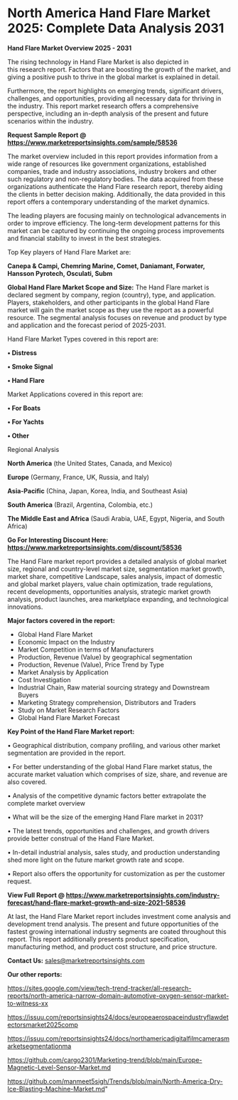 # North America Hand Flare Market 2025: Complete Data Analysis 2031

<Strong> Hand Flare Market Overview 2025 - 2031</strong>

The rising technology in Hand Flare Market is also depicted in this research report. Factors that are boosting the growth of the market, and giving a positive push to thrive in the global market is explained in detail.

Furthermore, the report highlights on emerging trends, significant drivers, challenges, and opportunities, providing all necessary data for thriving in the industry. This report market research offers a comprehensive perspective, including an in-depth analysis of the present and future scenarios within the industry.

<strong>Request Sample Report @ <a href=https://www.marketreportsinsights.com/sample/58536>https://www.marketreportsinsights.com/sample/58536</a></strong>

The market overview included in this report provides information from a wide range of resources like government organizations, established companies, trade and industry associations, industry brokers and other such regulatory and non-regulatory bodies. The data acquired from these organizations authenticate the Hand Flare research report, thereby aiding the clients in better decision making. Additionally, the data provided in this report offers a contemporary understanding of the market dynamics.

The leading players are focusing mainly on technological advancements in order to improve efficiency. The long-term development patterns for this market can be captured by continuing the ongoing process improvements and financial stability to invest in the best strategies.

Top Key players of Hand Flare Market are:

<strong>Canepa & Campi, Chemring Marine, Comet, Daniamant, Forwater, Hansson Pyrotech, Osculati, Subm</strong>

<strong><b>Global Hand Flare Market Scope and Size:</b></strong>
The Hand Flare market is declared segment by company, region (country), type, and application. Players, stakeholders, and other participants in the global Hand Flare market will gain the market scope as they use the report as a powerful resource. The segmental analysis focuses on revenue and product by type and application and the forecast period of 2025-2031.

Hand Flare Market Types covered in this report are:

<strong>• Distress

• Smoke Signal

• Hand Flare</strong>

Market Applications covered in this report are:

<strong>• For Boats

• For Yachts

• Other</strong> 

Regional Analysis

<strong>North America</strong> (the United States, Canada, and Mexico)

<strong>Europe</strong> (Germany, France, UK, Russia, and Italy)

<strong>Asia-Pacific</strong> (China, Japan, Korea, India, and Southeast Asia)

<strong>South America</strong> (Brazil, Argentina, Colombia, etc.)

<strong>The Middle East and Africa</strong> (Saudi Arabia, UAE, Egypt, Nigeria, and South Africa)

<strong>Go For Interesting Discount Here: <a href=https://www.marketreportsinsights.com/discount/58536>https://www.marketreportsinsights.com/discount/58536</a></strong>

The Hand Flare market report provides a detailed analysis of global market size, regional and country-level market size, segmentation market growth, market share, competitive Landscape, sales analysis, impact of domestic and global market players, value chain optimization, trade regulations, recent developments, opportunities analysis, strategic market growth analysis, product launches, area marketplace expanding, and technological innovations.

<strong><b>Major factors covered in the report:</b></strong>
<ul>
  <li>Global Hand Flare Market </li>
  <li>Economic Impact on the Industry</li>
  <li>Market Competition in terms of Manufacturers</li>
  <li>Production, Revenue (Value) by geographical segmentation</li>
  <li>Production, Revenue (Value), Price Trend by Type</li>
  <li>Market Analysis by Application</li>
  <li>Cost Investigation</li>
  <li>Industrial Chain, Raw material sourcing strategy and Downstream Buyers</li>
  <li>Marketing Strategy comprehension, Distributors and Traders</li>
  <li>Study on Market Research Factors</li>
  <li>Global Hand Flare Market Forecast</li>
</ul>

<strong><b>Key Point of the Hand Flare Market report:</b></strong>

• Geographical distribution, company profiling, and various other market segmentation are provided in the report.

• For better understanding of the global Hand Flare market status, the accurate market valuation which comprises of size, share, and revenue are also covered.

• Analysis of the competitive dynamic factors better extrapolate the complete market overview

• What will be the size of the emerging Hand Flare market in 2031?

• The latest trends, opportunities and challenges, and growth drivers provide better construal of the Hand Flare Market.

• In-detail industrial analysis, sales study, and production understanding shed more light on the future market growth rate and scope.

• Report also offers the opportunity for customization as per the customer request.

<strong><b>View Full Report @ <a href=https://www.marketreportsinsights.com/industry-forecast/hand-flare-market-growth-and-size-2021-58536>https://www.marketreportsinsights.com/industry-forecast/hand-flare-market-growth-and-size-2021-58536</a></b></strong>


At last, the Hand Flare Market report includes investment come analysis and development trend analysis. The present and future opportunities of the fastest growing international industry segments are coated throughout this report. This report additionally presents product specification, manufacturing method, and product cost structure, and price structure.

<strong>Contact Us:</strong>
sales@marketreportsinsights.com

<strong>Our other reports:</strong>

<a href=https://sites.google.com/view/tech-trend-tracker/all-research-reports/north-america-narrow-domain-automotive-oxygen-sensor-market-to-witness-xx>https://sites.google.com/view/tech-trend-tracker/all-research-reports/north-america-narrow-domain-automotive-oxygen-sensor-market-to-witness-xx</a>

<a href=https://issuu.com/reportsinsights24/docs/europeaerospaceindustryflawdetectorsmarket2025comp>https://issuu.com/reportsinsights24/docs/europeaerospaceindustryflawdetectorsmarket2025comp</a>

<a href=https://issuu.com/reportsinsights24/docs/northamericadigitalfilmcamerasmarketsegmentationma>https://issuu.com/reportsinsights24/docs/northamericadigitalfilmcamerasmarketsegmentationma</a>

<a href=https://github.com/cargo2301/Marketing-trend/blob/main/Europe-Magnetic-Level-Sensor-Market.md>https://github.com/cargo2301/Marketing-trend/blob/main/Europe-Magnetic-Level-Sensor-Market.md</a>

<a href=https://github.com/manmeet5sigh/Trends/blob/main/North-America-Dry-Ice-Blasting-Machine-Market.md>https://github.com/manmeet5sigh/Trends/blob/main/North-America-Dry-Ice-Blasting-Machine-Market.md</a>"
